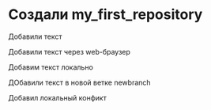 ﻿# Создали my_first_repository

Добавили текст

Добавили текст через web-браузер

Добавим текст локально

ДОбавили текст в новой ветке newbranch

Добавил локальный конфикт